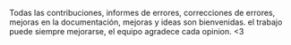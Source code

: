Todas las contribuciones, informes de errores, correcciones de errores, mejoras en la documentación, mejoras y ideas son bienvenidas.
el trabajo puede siempre mejorarse, el equipo agradece cada opinion. <3 
